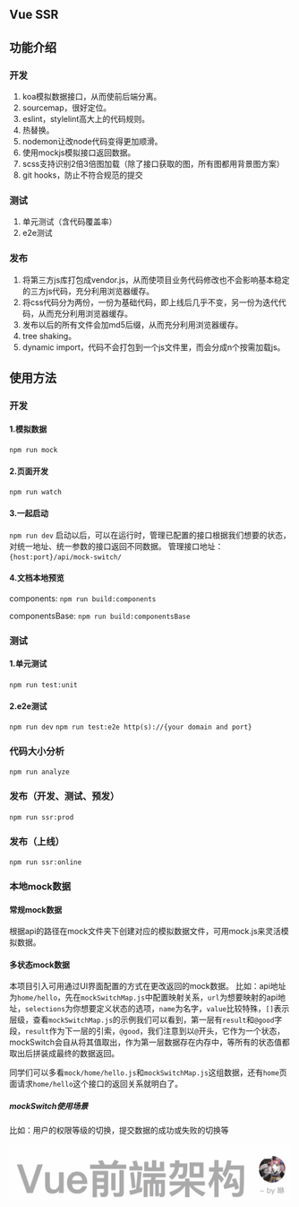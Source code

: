 Vue SSR
---

功能介绍
---
### 开发
1. koa模拟数据接口，从而使前后端分离。
2. sourcemap，很好定位。
3. eslint，stylelint高大上的代码规则。
4. 热替换。
5. nodemon让改node代码变得更加顺滑。
6. 使用mockjs模拟接口返回数据。
7. scss支持识别2倍3倍图加载（除了接口获取的图，所有图都用背景图方案）
8. git hooks，防止不符合规范的提交

### 测试
1. 单元测试（含代码覆盖率）
2. e2e测试

### 发布
1. 将第三方js库打包成vendor.js，从而使项目业务代码修改也不会影响基本稳定的三方js代码，充分利用浏览器缓存。
2. 将css代码分为两份，一份为基础代码，即上线后几乎不变，另一份为迭代代码，从而充分利用浏览器缓存。
3. 发布以后的所有文件会加md5后缀，从而充分利用浏览器缓存。
4. tree shaking。
5. dynamic import，代码不会打包到一个js文件里，而会分成n个按需加载js。

使用方法
---
### 开发
#### 1.模拟数据
`npm run mock`

#### 2.页面开发
`npm run watch`

#### 3.一起启动
`npm run dev`
启动以后，可以在运行时，管理已配置的接口根据我们想要的状态，对统一地址、统一参数的接口返回不同数据。
管理接口地址：`{host:port}/api/mock-switch/`

#### 4.文档本地预览
components: `npm run build:components`

componentsBase: `npm run build:componentsBase`

### 测试
#### 1.单元测试
`npm run test:unit`

#### 2.e2e测试
`npm run dev`
`npm run test:e2e http(s)://{your domain and port}`

### 代码大小分析
`npm run analyze`

### 发布（开发、测试、预发）
`npm run ssr:prod`

### 发布（上线）
`npm run ssr:online`

### 本地mock数据
#### 常规mock数据
根据api的路径在mock文件夹下创建对应的模拟数据文件，可用mock.js来灵活模拟数据。
#### 多状态mock数据
本项目引入可用通过UI界面配置的方式在更改返回的mock数据。
比如：api地址为`home/hello`，先在`mockSwitchMap.js`中配置映射关系，`url`为想要映射的api地址，`selections`为你想要定义状态的选项，`name`为名字，`value`比较特殊，`[]`表示层级，查看`mockSwitchMap.js`的示例我们可以看到，第一层有`result`和`@good`字段，`result`作为下一层的引索，`@good`，我们注意到以`@`开头，它作为一个状态，mockSwitch会自从将其值取出，作为第一层数据存在内存中，等所有的状态值都取出后拼装成最终的数据返回。

同学们可以多看`mock/home/hello.js`和`mockSwitchMap.js`这组数据，还有`home`页面请求`home/hello`这个接口的返回关系就明白了。

##### mockSwitch使用场景
比如：用户的权限等级的切换，提交数据的成功或失败的切换等

![Vue前端架构](https://github.com/CodeLittlePrince/ImagesForGithub/blob/master/vue-construct-1.png?raw=true)
